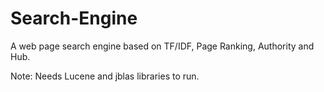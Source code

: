 Search-Engine
=============

A web page search engine based on TF/IDF, Page Ranking, Authority and Hub.


Note: Needs Lucene and jblas libraries to run.
